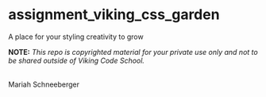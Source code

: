 assignment_viking_css_garden
============================

A place for your styling creativity to grow


**NOTE:** *This repo is copyrighted material for your private use only and not to be shared outside of Viking Code School.*

<br>
Mariah Schneeberger
